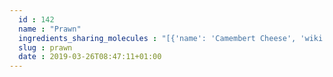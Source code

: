 ```yaml
---
  id : 142
  name : "Prawn"
  ingredients_sharing_molecules : "[{'name': 'Camembert Cheese', 'wiki': 'Camembert', 'id': 64, 'category': 'Dairy', 'common_molecules': [15380]}, {'name': 'Gruyere Cheese', 'wiki': 'Gruy%C3%A8re_cheese', 'id': 73, 'category': 'Dairy', 'common_molecules': [15380]}, {'name': 'Milk', 'wiki': 'Milk', 'id': 88, 'category': 'Dairy', 'common_molecules': [15380]}, {'name': 'Lobster', 'wiki': 'Lobster', 'id': 139, 'category': 'Seafood', 'common_molecules': [15380]}, {'name': 'Fish Oil', 'wiki': 'Fish_oil', 'id': 154, 'category': 'Fish', 'common_molecules': [15380]}]"
  slug : prawn
  date : 2019-03-26T08:47:11+01:00
---
```



